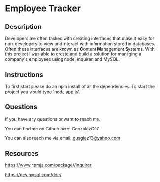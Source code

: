 # Employee Tracker

## Description

Developers are often tasked with creating interfaces that make it easy for non-developers to view and interact with information stored in databases. Often these interfaces are known as **C**ontent **M**anagement **S**ystems. With this project I was able to create and build a solution for managing a company's employees using node, inquirer, and MySQL.

## Instructions

To first start please do an npm install of all the dependencies. To start the project you would type 'node app.js'.

## Questions

If you have any questions or want to reach me.

You can find me on Github here: GonzalezG97

You can also reach me via email: gusglez13@yahoo.com

## Resources

https://www.npmjs.com/package//inquirer

https://dev.mysql.com/doc/